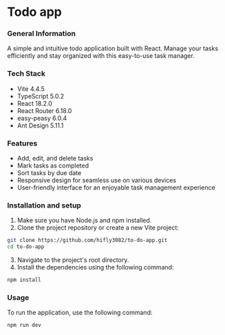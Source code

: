 # Todo app

### General Information

A simple and intuitive todo application built with React. Manage your tasks efficiently and stay organized with this easy-to-use task manager.

### Tech Stack

- Vite 4.4.5
- TypeScript 5.0.2
- React 18.2.0
- React Router 6.18.0
- easy-peasy 6.0.4
- Ant Design 5.11.1

### Features

- Add, edit, and delete tasks
- Mark tasks as completed
- Sort tasks by due date
- Responsive design for seamless use on various devices
- User-friendly interface for an enjoyable task management experience

### Installation and setup

1. Make sure you have Node.js and npm installed.
2. Clone the project repository or create a new Vite project:

```bash
git clone https://github.com/hifly3082/to-do-app.git
cd to-do-app
```

3. Navigate to the project's root directory.
4. Install the dependencies using the following command:

```bash
npm install
```

### Usage

To run the application, use the following command:

```bash
npm run dev
```
